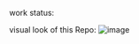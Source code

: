 <!-- npm install --save echarts-for-react -->

<!-- Types of Line echartReactJS -->
<!-- https://echarts.apache.org/examples/en/index.html -->
<!-- https://www.chartjs.org/docs/latest/charts/line.html -->


work status:
<!-- https://codesandbox.io/s/priceless-margulis-e4zxdm?file=/src/App.js -->


<!-- npm install --save echarts-for-react -->




visual look of this Repo:
![image](https://user-images.githubusercontent.com/71959978/207030705-4a93cfe0-797a-4ea6-9850-2f0cdcdc3383.png)

